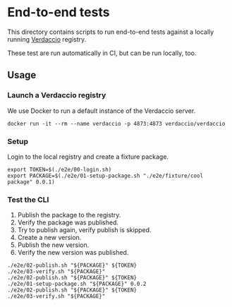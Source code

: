 # End-to-end tests

This directory contains scripts to run end-to-end tests against a locally running [Verdaccio][] registry.

These test are run automatically in CI, but can be run locally, too.

[Verdaccio]: https://verdaccio.org/

## Usage

### Launch a Verdaccio registry

We use Docker to run a default instance of the Verdaccio server.

```shell
docker run -it --rm --name verdaccio -p 4873:4873 verdaccio/verdaccio
```

### Setup

Login to the local registry and create a fixture package.

```shell
export TOKEN=$(./e2e/00-login.sh)
export PACKAGE=$(./e2e/01-setup-package.sh "./e2e/fixture/cool package" 0.0.1)
```

### Test the CLI

1. Publish the package to the registry.
2. Verify the package was published.
3. Try to publish again, verify publish is skipped.
4. Create a new version.
5. Publish the new version.
6. Verify the new version was published.

```shell
./e2e/02-publish.sh "${PACKAGE}" ${TOKEN}
./e2e/03-verify.sh "${PACKAGE}"
./e2e/02-publish.sh "${PACKAGE}" ${TOKEN}
./e2e/01-setup-package.sh "${PACKAGE}" 0.0.2
./e2e/02-publish.sh "${PACKAGE}" ${TOKEN}
./e2e/03-verify.sh "${PACKAGE}"
```
